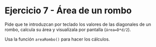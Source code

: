 # Ejercicio 7 - Área de un rombo

Pide que te introduzcan por teclado los valores de las diagonales de un rombo, calcula su área y visualízala por pantalla (`área=D*d/2`).

Usa la función `areaRombo()` para hacer los cálculos.

